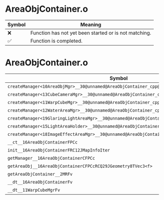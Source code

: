 # AreaObjContainer.o
| Symbol | Meaning 
| ------------- | ------------- 
| :x: | Function has not yet been started or is not matching. 
| :white_check_mark: | Function is completed. 


# AreaObjContainer.o
| Symbol | Decompiled? |
| ------------- | ------------- |
| `createManager<10AreaObjMgr>__30@unnamed@AreaObjContainer_cpp@FlPCc_P10AreaObjMgr` | :white_check_mark: |
| `createManager<13CubeCameraMgr>__30@unnamed@AreaObjContainer_cpp@FlPCc_P10AreaObjMgr` | :white_check_mark: |
| `createManager<11WarpCubeMgr>__30@unnamed@AreaObjContainer_cpp@FlPCc_P10AreaObjMgr` | :white_check_mark: |
| `createManager<12WaterAreaMgr>__30@unnamed@AreaObjContainer_cpp@FlPCc_P10AreaObjMgr` | :white_check_mark: |
| `createManager<19GlaringLightAreaMgr>__30@unnamed@AreaObjContainer_cpp@FlPCc_P10AreaObjMgr` | :white_check_mark: |
| `createManager<15LightAreaHolder>__30@unnamed@AreaObjContainer_cpp@FlPCc_P10AreaObjMgr` | :white_check_mark: |
| `createManager<18ImageEffectAreaMgr>__30@unnamed@AreaObjContainer_cpp@FlPCc_P10AreaObjMgr` | :white_check_mark: |
| `__ct__16AreaObjContainerFPCc` | :white_check_mark: |
| `init__16AreaObjContainerFRC12JMapInfoIter` | :white_check_mark: |
| `getManager__16AreaObjContainerCFPCc` | :white_check_mark: |
| `getAreaObj__16AreaObjContainerCFPCcRCQ29JGeometry8TVec3<f>` | :white_check_mark: |
| `getAreaObjContainer__2MRFv` | :white_check_mark: |
| `__dt__16AreaObjContainerFv` | :white_check_mark: |
| `__dt__11WarpCubeMgrFv` | :white_check_mark: |
